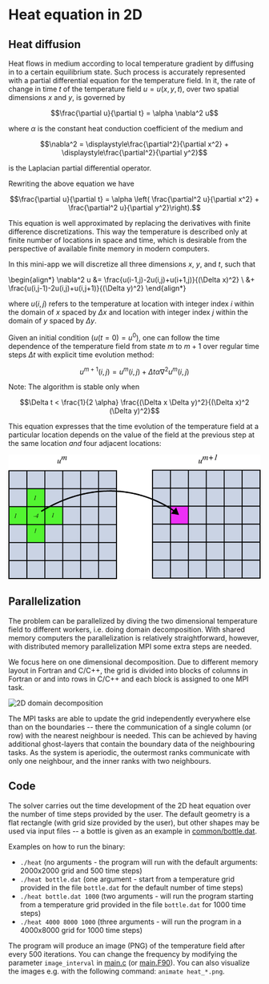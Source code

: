 <!-- Adapted from material by ENCCS -->

# Heat equation in 2D

## Heat diffusion

Heat flows in medium according to local temperature gradient by diffusing in to
a certain equilibrium state. Such process is accurately represented with a
partial differential equation for the temperature field. In it, the
rate of change in time $t$ of the temperature field $u=u(x,y,t)$, over two
spatial dimensions $x$ and $y$, is governed by 

$$\frac{\partial u}{\partial t} = \alpha \nabla^2 u$$

where $\alpha$ is the constant heat conduction coefficient of the medium and 

$$\nabla^2 = \displaystyle\frac{\partial^2}{\partial x^2} + \displaystyle\frac{\partial^2}{\partial y^2}$$

is the Laplacian partial differential operator.

Rewriting the above equation we have
   
$$\frac{\partial u}{\partial t} = \alpha \left( \frac{\partial^2 u}{\partial x^2} + \frac{\partial^2 u}{\partial y^2}\right).$$

This equation is well approximated by replacing the derivatives with finite
difference discretizations. This way the temperature is described only at finite
number of locations in space and time, which is desirable from the perspective of
available finite memory in modern computers.

In this mini-app we will discretize all three dimensions $x$, $y$, and
$t$, such that 

\begin{align*}
\nabla^2 u  &= \frac{u(i-1,j)-2u(i,j)+u(i+1,j)}{(\Delta x)^2} \\
 &+ \frac{u(i,j-1)-2u(i,j)+u(i,j+1)}{(\Delta y)^2}
\end{align*}

where $u(i,j)$ refers to the temperature at location with
integer index $i$ within the domain of $x$ spaced by $\Delta x$ and location
with integer index $j$ within the domain of $y$ spaced by $\Delta y$.

Given an initial condition ($u(t=0) = u^0$), one can follow the time
dependence of the temperature field from state $m$ to $m+1$ over
regular time steps $\Delta t$ with explicit 
time evolution method:

$$u^{m+1}(i,j) = u^m(i,j) + \Delta t \alpha \nabla^2 u^m(i,j)$$

Note: The algorithm is stable only when

$$\Delta t < \frac{1}{2 \alpha} \frac{(\Delta x \Delta y)^2}{(\Delta x)^2 (\Delta y)^2}$$

This equation expresses that the time evolution of the temperature
field at a particular location depends on the value of the field at
the previous step at the same location *and* four adjacent locations:

![Heat distribution is updated from 5 cell indices (green) to the center of the cells (purple). Each cell in the grid corresponds to a $(i,j)$ -combination.](img/stencil.png)

## Parallelization

The problem can be parallelized by diving the two dimensional
temperature field to different workers, i.e. doing domain
decomposition. With shared memory computers the parallelization is
relatively straightforward, however, with distributed memory
parallelization MPI some extra steps are needed.

We focus here on one dimensional decomposition. Due to different
memory layout in Fortran and C/C++, the grid is divided into blocks of columns
in Fortran or and into rows in C/C++ and each block is assigned to one
MPI task.

![2D domain decomposition](img/domain-decomposition.svg)

The MPI tasks are able to update the grid independently everywhere else than
on the boundaries -- there the communication of a single column (or row) with
the nearest neighbour is needed. This can be achieved by having additional
ghost-layers that contain the boundary data of the neighbouring tasks. As the
system is aperiodic, the outermost ranks communicate with only one neighbour,
and the inner ranks with two neighbours.


## Code

The solver carries out the time development of the 2D heat equation over the
number of time steps provided by the user. The default geometry is a flat
rectangle (with grid size provided by the user), but other shapes may be used
via input files -- a bottle is given as an example in
[common/bottle.dat](common/bottle.dat).

Examples on how to run the binary:
- `./heat`  (no arguments - the program will run with the default arguments:
             2000x2000 grid and 500 time steps)
- `./heat bottle.dat` (one argument - start from a temperature grid provided
                       in the file `bottle.dat` for the default number of time
                       steps)
- `./heat bottle.dat 1000` (two arguments - will run the program starting from
                            a temperature grid provided in the file
                            `bottle.dat` for 1000 time steps)
- `./heat 4000 8000 1000` (three arguments - will run the program in a
                           4000x8000 grid for 1000 time steps)

The program will produce an image (PNG) of the temperature field after every
500 iterations. You can change the frequency by modifying the parameter
`image_interval` in [main.c](cpp/main.cpp) (or [main.F90](fortran/main.F90)).
You can also visualize the images e.g. with the following command:
`animate heat_*.png`.

